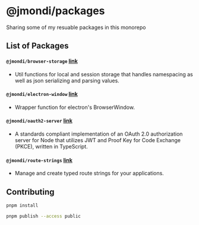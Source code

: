 # @jmondi/packages

Sharing some of my resuable packages in this monorepo

## List of Packages

#### `@jmondi/browser-storage` [link](./packages/browser-storage)

* Util functions for local and session storage that handles namespacing as well as json serializing and parsing values.

#### `@jmondi/electron-window` [link](./packages/electron-window)

* Wrapper function for electron's BrowserWindow.

#### `@jmondi/oauth2-server` [link](https://github.com/jasonraimondi/ts-oauth2-server)

* A standards compliant implementation of an OAuth 2.0 authorization server for Node that utilizes JWT and Proof Key for Code Exchange (PKCE), written in TypeScript. 

#### `@jmondi/route-strings` [link](./packages/route-strings)

* Manage and create typed route strings for your applications.

## Contributing

```bash
pnpm install
```

```bash
pnpm publish --access public
```

